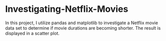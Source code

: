 # Investigating-Netflix-Movies
In this project, I utilize pandas and matplotlib to investigate a Netflix movie data set to determine if movie durations are becoming shorter. The result is displayed in a scatter plot.

